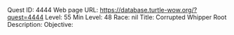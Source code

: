 Quest ID: 4444
Web page URL: https://database.turtle-wow.org/?quest=4444
Level: 55
Min Level: 48
Race: nil
Title: Corrupted Whipper Root
Description: 
Objective: 
